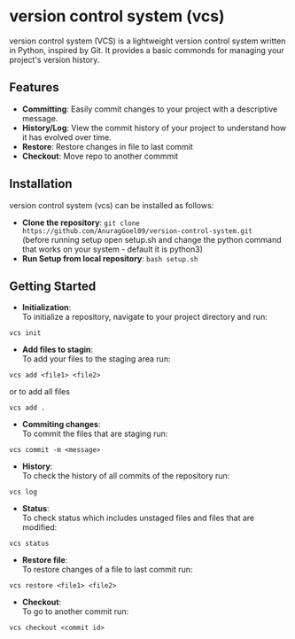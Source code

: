 # version control system (vcs)
version control system (VCS) is a lightweight version control system written in Python, inspired by Git. It provides a basic commonds for managing your project's version history.

## Features
- **Committing**: Easily commit changes to your project with a descriptive message.
- **History/Log**: View the commit history of your project to understand how it has evolved over time.
- **Restore**: Restore changes in file to last commit
- **Checkout**: Move repo to another commmit

## Installation

version control system (vcs) can be installed as follows:
- **Clone the repository**: ```git clone https://github.com/AnuragGoel09/version-control-system.git```
  <br/>
(before running setup open setup.sh and change the python command that works on your system - default it is python3)
- **Run Setup from local repository**: ```bash setup.sh```

## Getting Started
- **Initialization**:<br/>
To initialize a repository, navigate to your project directory and run: <br />
``` 
vcs init
```
- **Add files to stagin**:<br/>
To add your files to the staging area run:<br/>
```
vcs add <file1> <file2>
```
or to add all files 
```
vcs add .
```
- **Commiting changes**:<br/>
To commit the files that are staging run:<br/>
```
vcs commit -m <message>
```

- **History**:<br/>
To check the history of all commits of the repository run:<br/>
```
vcs log
```

- **Status**:<br/>
To check status which includes unstaged files and files that are modified:<br/>
```
vcs status
```

- **Restore file**:<br/>
To restore changes of a file to last commit run:<br/>
```
vcs restore <file1> <file2>
```

- **Checkout**:<br/>
To go to another commit run:<br/>
```
vcs checkout <commit id>
```
